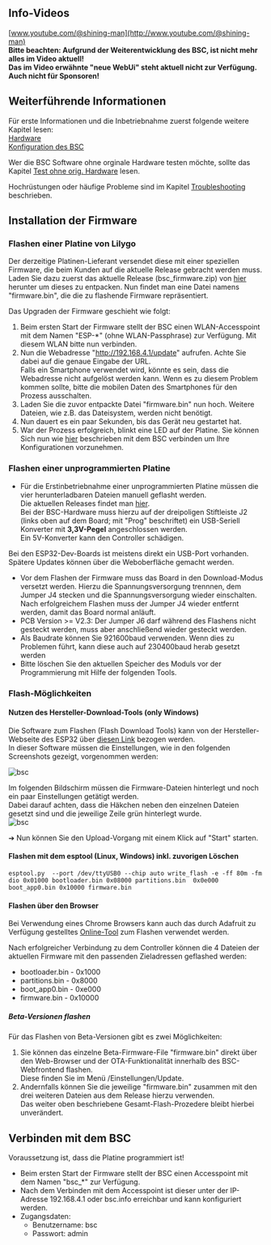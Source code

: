 ## Info-Videos
[www.youtube.com/@shining-man](http://www.youtube.com/@shining-man)  
**Bitte beachten: Aufgrund der Weiterentwicklung des BSC, ist nicht mehr alles im Video aktuell!  
Das im Video erwähnte "neue WebUi" steht aktuell nicht zur Verfügung. Auch nicht für Sponsoren!**

## Weiterführende Informationen
Für erste Informationen und die Inbetriebnahme zuerst folgende weitere Kapitel lesen:   
[Hardware](hardware.md)   
[Konfiguration des BSC](settings_bsc.md)  

Wer die BSC Software ohne orginale Hardware testen möchte, sollte das Kapitel 
[Test ohne orig. Hardware](BSC_ohne_orig_hardware.md) lesen.  

Hochrüstungen oder häufige Probleme sind im Kapitel [Troubleshooting](troubleshooting.md) beschrieben.

## Installation der Firmware
### Flashen einer Platine von Lilygo
Der derzeitige Platinen-Lieferant versendet diese mit einer speziellen Firmware, die beim Kunden auf die aktuelle Release gebracht werden muss.  
Laden Sie dazu zuerst das aktuelle Release (bsc_firmware.zip) von [hier](https://github.com/shining-man/bsc_fw/releases) herunter um dieses zu entpacken.  Nun findet man eine Datei namens "firmware.bin", die die zu flashende Firmware repräsentiert.  

Das Upgraden der Firmware geschieht wie folgt:

1. Beim ersten Start der Firmware stellt der BSC einen WLAN-Accesspoint mit dem Namen "ESP-*" (ohne WLAN-Passphrase) zur Verfügung. Mit diesem WLAN bitte nun verbinden.
2. Nun die Webadresse "http://192.168.4.1/update" aufrufen. Achte Sie dabei auf die genaue Eingabe der URL.  
Falls ein Smartphone verwendet wird, könnte es sein, dass die Webadresse nicht aufgelöst werden kann. Wenn es zu diesem Problem kommen sollte, bitte die mobilen Daten des Smartphones für den Prozess ausschalten.
3. Laden Sie die zuvor entpackte Datei "firmware.bin" nun hoch. Weitere Dateien, wie z.B. das Dateisystem, werden nicht benötigt.
4. Nun dauert es ein paar Sekunden, bis das Gerät neu gestartet hat.
5. War der Prozess erfolgreich, blinkt eine LED auf der Platine. Sie können Sich nun wie [hier](#verbinden-mit-dem-bsc) beschrieben mit dem BSC verbinden um Ihre Konfigurationen vorzunehmen.

### Flashen einer unprogrammierten Platine
* Für die Erstinbetriebnahme einer unprogrammierten Platine müssen die vier herunterladbaren Dateien manuell geflasht werden.  
Die aktuellen Releases findet man [hier](https://github.com/shining-man/bsc_fw/releases).  
Bei der BSC-Hardware muss hierzu auf der dreipoligen Stiftleiste J2 (links oben auf dem Board; mit "Prog" beschriftet) ein USB-Seriell Konverter mit **3,3V-Pegel** angeschlossen werden.  
Ein 5V-Konverter kann den Controller schädigen.  

Bei den ESP32-Dev-Boards ist meistens direkt ein USB-Port vorhanden. Spätere Updates können über die Weboberfläche gemacht werden.

* Vor dem Flashen der Firmware muss das Board in den Download-Modus versetzt werden. Hierzu die Spannungsversorgung trennnen, dem Jumper J4 stecken und die Spannungsversorgung wieder einschalten. Nach erfolgreichem Flashen muss der Jumper J4 wieder entfernt werden, damit das Board normal anläuft.
* PCB Version >= V2.3: Der Jumper J6 darf während des Flashens nicht gesteckt werden, muss aber anschließend wieder gesteckt werden.
* Als Baudrate können Sie 921600baud verwenden. Wenn dies zu Problemen führt, kann diese auch auf 230400baud herab gesetzt werden
* Bitte löschen Sie den aktuellen Speicher des Moduls vor der Programmierung mit Hilfe der folgenden Tools.

### Flash-Möglichkeiten
#### Nutzen des Hersteller-Download-Tools (only Windows)
Die Software zum Flashen (Flash Download Tools) kann von der Hersteller-Webseite des ESP32 über [diesen Link](https://www.espressif.com/en/support/download/other-tools) bezogen werden.  
In dieser Software müssen die Einstellungen, wie in den folgenden Screenshots gezeigt, vorgenommen werden:  

![bsc](img/download_tool_mode.png)  

Im folgenden Bildschirm müssen die Firmware-Dateien hinterlegt und noch ein paar Einstellungen getätigt werden.  
Dabei darauf achten, dass die Häkchen neben den einzelnen Dateien gesetzt sind und die jeweilige Zeile grün hinterlegt wurde.  
![bsc](img/download_tool.png)  

➔ Nun können Sie den Upload-Vorgang mit einem Klick auf "Start" starten.

#### Flashen mit dem esptool (Linux, Windows) inkl. zuvorigen Löschen
`esptool.py  --port /dev/ttyUSB0 --chip auto write_flash -e -ff 80m -fm dio 0x01000 bootloader.bin 0x08000 partitions.bin  0x0e000 boot_app0.bin 0x10000 firmware.bin`

#### Flashen über den Browser
Bei Verwendung eines Chrome Browsers kann auch das durch Adafruit zu Verfügung gestelltes [Online-Tool](https://adafruit.github.io/Adafruit_WebSerial_ESPTool/) zum Flashen verwendet werden.  

Nach erfolgreicher Verbindung zu dem Controller können die 4 Dateien der aktuellen Firmware mit den passenden Zieladressen geflashed werden:

* bootloader.bin - 0x1000
* partitions.bin - 0x8000
* boot_app0.bin - 0xe000
* firmware.bin - 0x10000

##### Beta-Versionen flashen
Für das Flashen von Beta-Versionen gibt es zwei Möglichkeiten:

1. Sie können das einzelne Beta-Firmware-File "firmware.bin" direkt über den Web-Browser und der OTA-Funktionalität innerhalb des BSC-Webfrontend flashen.  
Diese finden Sie im Menü /Einstellungen/Update.
2. Andernfalls können Sie die jeweilige "firmware.bin" zusammen mit den drei weiteren Dateien aus dem Release hierzu verwenden.  
Das weiter oben beschriebene Gesamt-Flash-Prozedere bleibt hierbei unverändert.

## Verbinden mit dem BSC 
Voraussetzung ist, dass die Platine programmiert ist!

* Beim ersten Start der Firmware stellt der BSC einen Accesspoint mit dem Namen "bsc_*" zur Verfügung.
* Nach dem Verbinden mit dem Accesspoint ist dieser unter der IP-Adresse 192.168.4.1 oder bsc.info erreichbar und kann konfiguriert werden.
* Zugangsdaten: 
    - Benutzername: bsc
    - Passwort: admin
